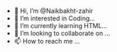 - 👋 Hi, I’m @Naikbakht-zahir
- 👀 I’m interested in Coding...
- 🌱 I’m currently learning HTML...
- 💞️ I’m looking to collaborate on ...
- 📫 How to reach me ...

<!---
Naikbakht-zahir/Naikbakht-zahir is a ✨ special ✨ repository because its `README.md` (this file) appears on your GitHub profile.
You can click the Preview link to take a look at your changes.
--->
